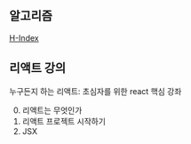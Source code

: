 ## 알고리즘
[H-Index](https://velog.io/@fromzoo/Algorithm-H-Index)

## 리액트 강의
누구든지 하는 리액트: 초심자를 위한 react 핵심 강좌 

0. 리액트는 무엇인가
1. 리액트 프로젝트 시작하기
2. JSX
